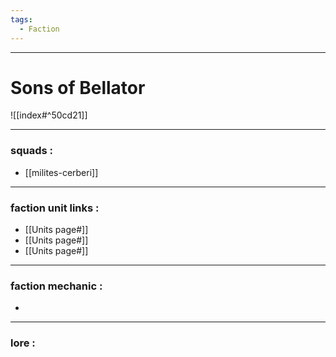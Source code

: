 ```yaml
---
tags:
  - Faction
---
```

---
# Sons of Bellator

![[index#^50cd21]]

---
### **squads :**
- [[milites-cerberi]]
---
### **faction unit links :**
- [[Units page#]]
- [[Units page#]]
- [[Units page#]]
---
### **faction mechanic :**
- 
---
### **lore :**


